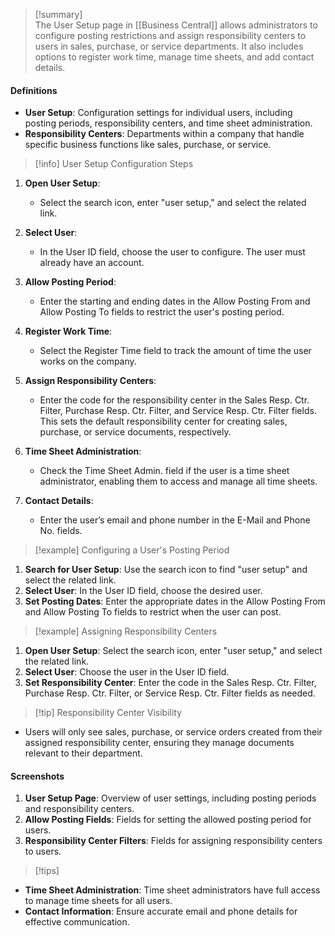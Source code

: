 >[!summary]  
The User Setup page in [[Business Central]] allows administrators to configure posting restrictions and assign responsibility centers to users in sales, purchase, or service departments. It also includes options to register work time, manage time sheets, and add contact details.

#### Definitions
- **User Setup**: Configuration settings for individual users, including posting periods, responsibility centers, and time sheet administration.
- **Responsibility Centers**: Departments within a company that handle specific business functions like sales, purchase, or service.

>[!info] User Setup Configuration Steps

1. **Open User Setup**: 
    - Select the search icon, enter "user setup," and select the related link.

2. **Select User**: 
    - In the User ID field, choose the user to configure. The user must already have an account.

3. **Allow Posting Period**:
    - Enter the starting and ending dates in the Allow Posting From and Allow Posting To fields to restrict the user's posting period.

4. **Register Work Time**:
    - Select the Register Time field to track the amount of time the user works on the company.

5. **Assign Responsibility Centers**:
    - Enter the code for the responsibility center in the Sales Resp. Ctr. Filter, Purchase Resp. Ctr. Filter, and Service Resp. Ctr. Filter fields. This sets the default responsibility center for creating sales, purchase, or service documents, respectively.

6. **Time Sheet Administration**:
    - Check the Time Sheet Admin. field if the user is a time sheet administrator, enabling them to access and manage all time sheets.

7. **Contact Details**:
    - Enter the user’s email and phone number in the E-Mail and Phone No. fields.

>[!example] Configuring a User's Posting Period

1. **Search for User Setup**: Use the search icon to find "user setup" and select the related link.
2. **Select User**: In the User ID field, choose the desired user.
3. **Set Posting Dates**: Enter the appropriate dates in the Allow Posting From and Allow Posting To fields to restrict when the user can post.

>[!example] Assigning Responsibility Centers

1. **Open User Setup**: Select the search icon, enter "user setup," and select the related link.
2. **Select User**: Choose the user in the User ID field.
3. **Set Responsibility Center**: Enter the code in the Sales Resp. Ctr. Filter, Purchase Resp. Ctr. Filter, or Service Resp. Ctr. Filter fields as needed.

>[!tip] Responsibility Center Visibility

- Users will only see sales, purchase, or service orders created from their assigned responsibility center, ensuring they manage documents relevant to their department.

#### Screenshots
1. **User Setup Page**: Overview of user settings, including posting periods and responsibility centers.
2. **Allow Posting Fields**: Fields for setting the allowed posting period for users.
3. **Responsibility Center Filters**: Fields for assigning responsibility centers to users.

>[!tips]
- **Time Sheet Administration**: Time sheet administrators have full access to manage time sheets for all users.
- **Contact Information**: Ensure accurate email and phone details for effective communication.
